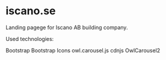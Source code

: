 # iscano.se

Landing pagege for Iscano AB building company.

Used technologies:

Bootstrap
Bootstrap Icons
owl.carousel.js
cdnjs OwlCarousel2
